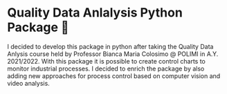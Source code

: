 # Quality Data Anlalysis Python Package 🌱
I decided to develop this package in python after taking the Quality Data Anlysis course held by Professor Bianca Maria Colosimo @ POLIMI in A.Y. 2021/2022. With this package it is possible to create control charts to monitor industrial processes. I decided to enrich the package by also adding new approaches for process control based on computer vision and video analysis.
